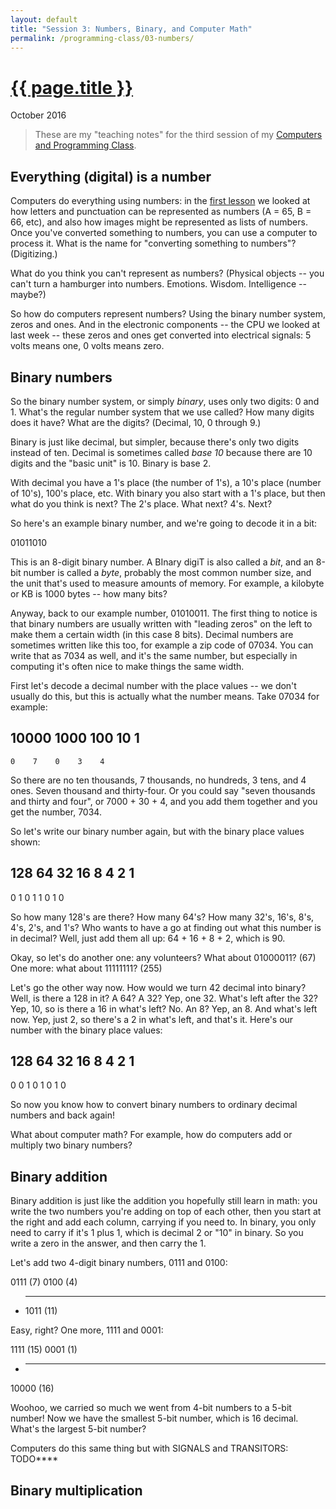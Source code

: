 ```yaml
---
layout: default
title: "Session 3: Numbers, Binary, and Computer Math"
permalink: /programming-class/03-numbers/
---
```

<h1><a href="{{ page.permalink }}">{{ page.title }}</a></h1>
<p class="subtitle">October 2016</p>

> These are my "teaching notes" for the third session of my [Computers and Programming Class](/programming-class/).


Everything (digital) is a number
--------------------------------

Computers do everything using numbers: in the [first lesson](01-introduction/) we looked at how letters and punctuation can be represented as numbers (A = 65, B = 66, etc), and also how images might be represented as lists of numbers. Once you've converted something to numbers, you can use a computer to process it. What is the name for "converting something to numbers"? (Digitizing.)

What do you think you can't represent as numbers? (Physical objects -- you can't turn a hamburger into numbers. Emotions. Wisdom. Intelligence -- maybe?)

So how do computers represent numbers? Using the binary number system, zeros and ones. And in the electronic components -- the CPU we looked at last week -- these zeros and ones get converted into electrical signals: 5 volts means one, 0 volts means zero.


Binary numbers
--------------

So the binary number system, or simply *binary*, uses only two digits: 0 and 1. What's the regular number system that we use called? How many digits does it have? What are the digits? (Decimal, 10, 0 through 9.)

Binary is just like decimal, but simpler, because there's only two digits instead of ten. Decimal is sometimes called *base 10* because there are 10 digits and the "basic unit" is 10. Binary is base 2.

With decimal you have a 1's place (the number of 1's), a 10's place (number of 10's), 100's place, etc. With binary you also start with a 1's place, but then what do you think is next? The 2's place. What next? 4's. Next?

So here's an example binary number, and we're going to decode it in a bit:

01011010

This is an 8-digit binary number. A BInary digiT is also called a *bit*, and an 8-bit number is called a *byte*, probably the most common number size, and the unit that's used to measure amounts of memory. For example, a kilobyte or KB is 1000 bytes -- how many bits?

Anyway, back to our example number, 01010011. The first thing to notice is that binary numbers are usually written with "leading zeros" on the left to make them a certain width (in this case 8 bits). Decimal numbers are sometimes written like this too, for example a zip code of 07034. You can write that as 7034 as well, and it's the same number, but especially in computing it's often nice to make things the same width.

First let's decode a decimal number with the place values -- we don't usually do this, but this is actually what the number means. Take 07034 for example:

10000 1000  100   10    1
-------------------------
    0    7    0    3    4

So there are no ten thousands, 7 thousands, no hundreds, 3 tens, and 4 ones. Seven thousand and thirty-four. Or you could say "seven thousands and thirty and four", or 7000 + 30 + 4, and you add them together and you get the number, 7034.

So let's write our binary number again, but with the binary place values shown:

128 64 32 16  8  4  2  1 
------------------------
  0  1  0  1  1  0  1  0

So how many 128's are there? How many 64's? How many 32's, 16's, 8's, 4's, 2's, and 1's? Who wants to have a go at finding out what this number is in decimal? Well, just add them all up: 64 + 16 + 8 + 2, which is 90.

Okay, so let's do another one: any volunteers? What about 01000011? (67) One more: what about 11111111? (255)

Let's go the other way now. How would we turn 42 decimal into binary? Well, is there a 128 in it? A 64? A 32? Yep, one 32. What's left after the 32? Yep, 10, so is there a 16 in what's left? No. An 8? Yep, an 8. And what's left now. Yep, just 2, so there's a 2 in what's left, and that's it. Here's our number with the binary place values:

128 64 32 16  8  4  2  1 
------------------------
  0  0  1  0  1  0  1  0

So now you know how to convert binary numbers to ordinary decimal numbers and back again!

What about computer math? For example, how do computers add or multiply two binary numbers?


Binary addition
---------------

Binary addition is just like the addition you hopefully still learn in math: you write the two numbers you're adding on top of each other, then you start at the right and add each column, carrying if you need to. In binary, you only need to carry if it's 1 plus 1, which is decimal 2 or "10" in binary. So you write a zero in the answer, and then carry the 1.

Let's add two 4-digit binary numbers, 0111 and 0100:

  0111 (7)
  0100 (4)
+ ----
  1011 (11)

Easy, right? One more, 1111 and 0001:

  1111 (15)
  0001 (1)
+ ----
 10000 (16)

Woohoo, we carried so much we went from 4-bit numbers to a 5-bit number! Now we have the smallest 5-bit number, which is 16 decimal. What's the largest 5-bit number?

Computers do this same thing but with SIGNALS and TRANSITORS: TODO****


Binary multiplication
---------------------
